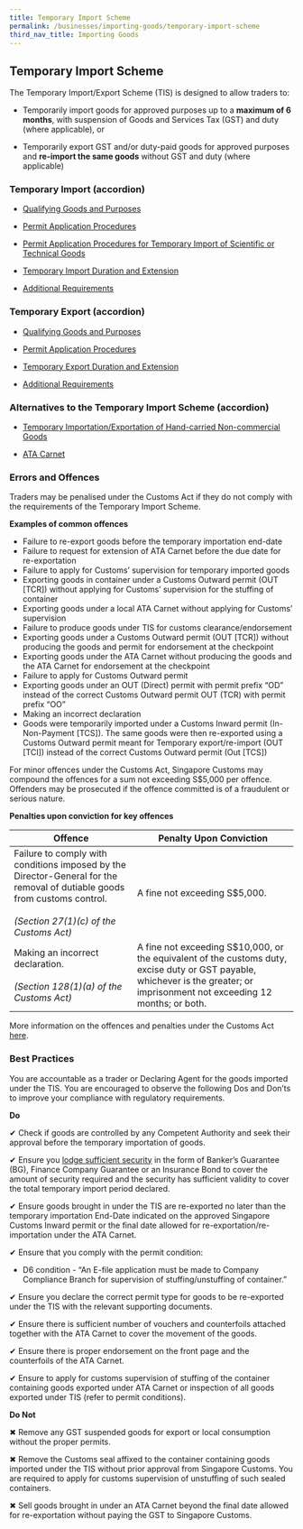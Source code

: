 ```yaml
---
title: Temporary Import Scheme 
permalink: /businesses/importing-goods/temporary-import-scheme
third_nav_title: Importing Goods
---
```


## Temporary Import Scheme 
The Temporary Import/Export Scheme (TIS) is designed to allow traders to:

-   Temporarily import goods for approved purposes up to a **maximum of 6 months**, with suspension of Goods and Services Tax (GST) and duty (where applicable), or
    
-   Temporarily export GST and/or duty-paid goods for approved purposes and **re-import the same goods** without GST and duty (where applicable)
    

### Temporary Import (accordion)

-   [Qualifying Goods and Purposes](/businesses/importing-goods/temporary-import-scheme/qualifying-goods-and-purposes)
    
-   [Permit Application Procedures](/businesses/importing-goods/temporary-import-scheme/permit-application-procedures)
    
-   [Permit Application Procedures for Temporary Import of Scientific or Technical Goods](/businesses/importing-goods/temporary-import-scheme/temporary-import-of-scientific-technical-goods)
    
-   [Temporary Import Duration and Extension](/businesses/importing-goods/temporary-import-scheme/duration-and-extension)
    
-   [Additional Requirements](/businesses/importing-goods/temporary-import-scheme/additional-requirements-import)
    

### Temporary Export (accordion) 

-   [Qualifying Goods and Purposes](/businesses/importing-goods/temporary-import-scheme/qualifying-gooods-purposes-export)
    
-   [Permit Application Procedures](/businesses/importing-goods/temporary-import-scheme/permit-application-procedure-export)
    
-   [Temporary Export Duration and Extension](/businesses/importing-goods/temporary-import-scheme/duration-and-extention-export)
    
-   [Additional Requirements](/businesses/importing-goods/temporary-import-scheme/additional-requirements-export)

### Alternatives to the Temporary Import Scheme (accordion) 

-   [Temporary Importation/Exportation of Hand-carried Non-commercial Goods](/businesses/importing-goods/temporary-import-scheme/hand-carried-nc-goods)
    
-   [ATA Carnet](/businesses/importing-goods/temporary-import-scheme/ata-carnet)

### Errors and Offences

Traders may be penalised under the Customs Act if they do not comply with the requirements of the Temporary Import Scheme.

**Examples of common offences**

- Failure to re-export goods before the temporary importation end-date
-   Failure to request for extension of ATA Carnet before the due date for re-exportation
-   Failure to apply for Customs’ supervision for temporary imported goods
-   Exporting goods in container under a Customs Outward permit (OUT [TCR]) without applying for Customs’ supervision for the stuffing of container
-   Exporting goods under a local ATA Carnet without applying for Customs’ supervision
-   Failure to produce goods under TIS for customs clearance/endorsement
-   Exporting goods under a Customs Outward permit (OUT [TCR]) without producing the goods and permit for endorsement at the checkpoint
-   Exporting goods under the ATA Carnet without producing the goods and the ATA Carnet for endorsement at the checkpoint
-   Failure to apply for Customs Outward permit
-   Exporting goods under an OUT (Direct) permit with permit prefix “OD” instead of the correct Customs Outward permit OUT (TCR) with permit prefix “OO”
-   Making an incorrect declaration
-   Goods were temporarily imported under a Customs Inward permit (In-Non-Payment [TCS]). The same goods were then re-exported using a Customs Outward permit meant for Temporary export/re-import (OUT [TCI]) instead of the correct Customs Outward permit (Out [TCS])

For minor offences under the Customs Act, Singapore Customs may compound the offences for a sum not exceeding S$5,000 per offence. Offenders may be prosecuted if the offence committed is of a fraudulent or serious nature.

**Penalties upon conviction for key offences**

| Offence | Penalty Upon Conviction |
|---|---|
| Failure to comply with conditions imposed by the Director-General for the removal of dutiable goods from customs control. <br><br> _(Section 27(1)(c) of the Customs Act)_ | A fine not exceeding S$5,000. |
| Making an incorrect declaration. <br><br> _(Section 128(1)(a) of the Customs Act)_ | A fine not exceeding S$10,000, or the equivalent of the customs duty, excise duty or GST payable, whichever is the greater; or imprisonment not exceeding 12 months; or both.|

More information on the offences and penalties under the Customs Act [here](/individuals/going-through-customs/offences).

### Best Practices

You are accountable as a trader or Declaring Agent for the goods imported under the TIS. You are encouraged to observe the following Dos and Don’ts to improve your compliance with regulatory requirements.

**Do**

   ✔ Check if goods are controlled by any Competent Authority and seek their approval before the temporary importation of goods.
    
   ✔ Ensure you  [lodge sufficient security](/businesses/registration-matters/registration-procedures/security-lodgement)  in the form of Banker’s Guarantee (BG), Finance Company Guarantee or an Insurance Bond to cover the amount of security required and the security has sufficient validity to cover the total temporary import period declared.
    
   ✔ Ensure goods brought in under the TIS are re-exported no later than the temporary importation End-Date indicated on the approved Singapore Customs Inward permit or the final date allowed for re-exportation/re-importation under the ATA Carnet.
    
   ✔ Ensure that you comply with the permit condition:
    
   -   D6 condition - “An E-file application must be made to Company Compliance Branch for supervision of stuffing/unstuffing of container.”
    
   ✔ Ensure you declare the correct permit type for goods to be re-exported under the TIS with the relevant supporting documents.
    
   ✔ Ensure there is sufficient number of vouchers and counterfoils attached together with the ATA Carnet to cover the movement of the goods.
    
   ✔ Ensure there is proper endorsement on the front page and the counterfoils of the ATA Carnet.
    
   ✔ Ensure to apply for customs supervision of stuffing of the container containing goods exported under ATA Carnet or inspection of all goods exported under TIS (refer to permit conditions).
    
**Do Not**
    
   ✖ Remove any GST suspended goods for export or local consumption without the proper permits.
    
   ✖ Remove the Customs seal affixed to the container containing goods imported under the TIS without prior approval from Singapore Customs. You are required to apply for customs supervision of unstuffing of such sealed containers.
    
  ✖ Sell goods brought in under an ATA Carnet beyond the final date allowed for re-exportation without paying the GST to Singapore Customs.
